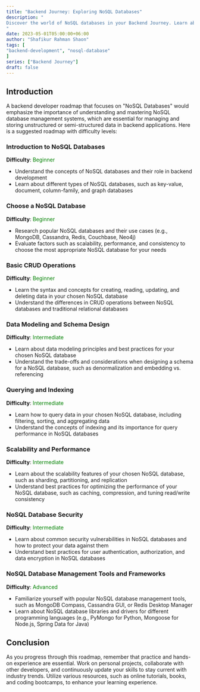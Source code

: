 ```yaml
---
title: "Backend Journey: Exploring NoSQL Databases"
description: "
Discover the world of NoSQL databases in your Backend Journey. Learn about different types of NoSQL databases, their advantages and use cases, and how to integrate them into your backend development projects.
"
date: 2023-05-01T05:00:00+06:00
author: "Shafikur Rahman Shaon"
tags: [
"backend-development", "nosql-database"
]
series: ["Backend Journey"]
draft: false
---
```

## Introduction
A backend developer roadmap that focuses on "NoSQL Databases" would emphasize the importance of understanding and mastering NoSQL database management systems, which are essential for managing and storing unstructured or semi-structured data in backend applications. Here is a suggested roadmap with difficulty levels:

### Introduction to NoSQL Databases
**Difficulty**:  <span style="color:green">Beginner</span>

- Understand the concepts of NoSQL databases and their role in backend development
- Learn about different types of NoSQL databases, such as key-value, document, column-family, and graph databases

### Choose a NoSQL Database
**Difficulty**:  <span style="color:green">Beginner</span>

- Research popular NoSQL databases and their use cases (e.g., MongoDB, Cassandra, Redis, Couchbase, Neo4j)
- Evaluate factors such as scalability, performance, and consistency to choose the most appropriate NoSQL database for your needs

### Basic CRUD Operations
**Difficulty**:  <span style="color:green">Beginner</span>

- Learn the syntax and concepts for creating, reading, updating, and deleting data in your chosen NoSQL database
- Understand the differences in CRUD operations between NoSQL databases and traditional relational databases

### Data Modeling and Schema Design
**Difficulty**:  <span style="color:green">Intermediate</span>

- Learn about data modeling principles and best practices for your chosen NoSQL database
- Understand the trade-offs and considerations when designing a schema for a NoSQL database, such as denormalization and embedding vs. referencing

### Querying and Indexing
**Difficulty**:  <span style="color:green">Intermediate</span>

- Learn how to query data in your chosen NoSQL database, including filtering, sorting, and aggregating data
- Understand the concepts of indexing and its importance for query performance in NoSQL databases

### Scalability and Performance
**Difficulty**:  <span style="color:green">Intermediate</span>

- Learn about the scalability features of your chosen NoSQL database, such as sharding, partitioning, and replication
- Understand best practices for optimizing the performance of your NoSQL database, such as caching, compression, and tuning read/write consistency

### NoSQL Database Security
**Difficulty**:  <span style="color:green">Intermediate</span>

- Learn about common security vulnerabilities in NoSQL databases and how to protect your data against them
- Understand best practices for user authentication, authorization, and data encryption in NoSQL databases

### NoSQL Database Management Tools and Frameworks
**Difficulty**:  <span style="color:green">Advanced</span>

- Familiarize yourself with popular NoSQL database management tools, such as MongoDB Compass, Cassandra GUI, or Redis Desktop Manager
- Learn about NoSQL database libraries and drivers for different programming languages (e.g., PyMongo for Python, Mongoose for Node.js, Spring Data for Java)


## Conclusion
As you progress through this roadmap, remember that practice and hands-on experience are essential. Work on personal projects, collaborate with other developers, and continuously update your skills to stay current with industry trends. Utilize various resources, such as online tutorials, books, and coding bootcamps, to enhance your learning experience.


